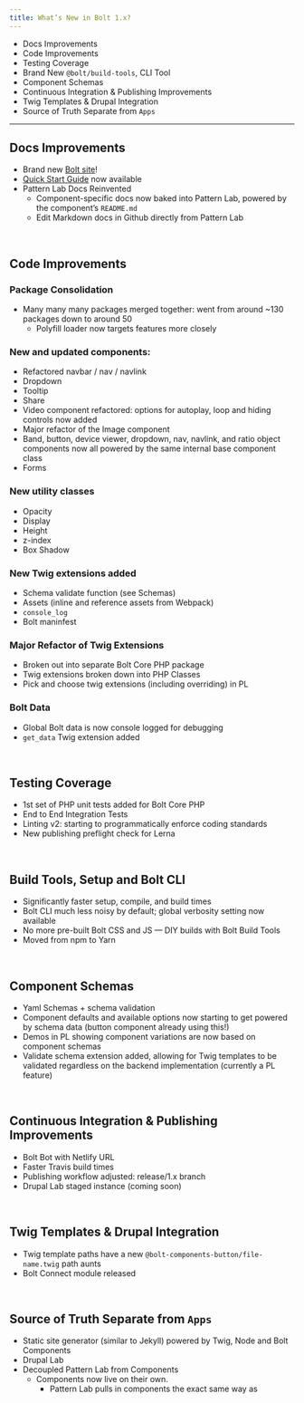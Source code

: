 ```yaml
---
title: What’s New in Bolt 1.x?
---
```


- Docs Improvements
- Code Improvements
- Testing Coverage
- Brand New `@bolt/build-tools`, CLI Tool
- Component Schemas
- Continuous Integration & Publishing Improvements
- Twig Templates & Drupal Integration
- Source of Truth Separate from `Apps`

<hr>

## Docs Improvements
- Brand new [Bolt site](https://www.bolt-design-system.com)!
- [Quick Start Guide](https://bolt-design-system-master.now.sh/docs/guides/quick-start-guide.html) now available
- Pattern Lab Docs Reinvented
  - Component-specific docs now baked into Pattern Lab, powered by the component’s `README.md`
  - Edit Markdown docs in Github directly from Pattern Lab

<br>

## Code Improvements
### Package Consolidation
- Many many many packages merged together: went from around ~130 packages down to around 50
	* Polyfill loader now targets features more closely

### New and updated components:
- Refactored navbar / nav / navlink
- Dropdown
- Tooltip
- Share
- Video component refactored: options for autoplay, loop and hiding controls now added
- Major refactor of the Image component
- Band, button, device viewer, dropdown, nav, navlink, and ratio object components now all powered by the same internal base component class
- Forms

 ### New utility classes
- Opacity
- Display
- Height
- z-index
- Box Shadow 

### New Twig extensions added
- Schema validate function (see Schemas)
- Assets (inline and reference assets from Webpack)
- `console_log` 
- Bolt maninfest

### Major Refactor of Twig Extensions 
- Broken out into separate Bolt Core PHP package
- Twig extensions broken down into PHP Classes
- Pick and choose twig extensions (including overriding) in PL

### Bolt Data
- Global Bolt data is now console logged for debugging
- `get_data` Twig extension added
 
<br>

## Testing Coverage
- 1st set of PHP unit tests added for Bolt Core PHP
- End to End Integration Tests
- Linting v2: starting to programmatically enforce coding standards
- New publishing preflight check for Lerna

<br>

## Build Tools, Setup and Bolt CLI
- Significantly faster setup, compile, and build times
- Bolt CLI much less noisy by default; global verbosity setting now available
- No more pre-built Bolt CSS and JS — DIY builds with Bolt Build Tools
- Moved from npm to Yarn

<br>

## Component Schemas
- Yaml Schemas + schema validation
- Component defaults and available options now starting to get powered by schema data (button component already using this!)
- Demos in PL showing component variations are now based on component schemas
- Validate schema extension added, allowing for Twig templates to be validated regardless on the backend implementation (currently a PL feature)

<br>

## Continuous Integration & Publishing Improvements
- Bolt Bot with Netlify URL
- Faster Travis build times
- Publishing workflow adjusted: release/1.x branch
- Drupal Lab staged instance (coming soon)

<br>

## Twig Templates & Drupal Integration
- Twig template paths have a new `@bolt-components-button/file-name.twig` path aunts 
- Bolt Connect module released

<br>

## Source of Truth Separate from `Apps`
- Static site generator (similar to Jekyll) powered by Twig, Node and Bolt Components
- Drupal Lab
- Decoupled Pattern Lab from Components
  - Components now live on their own. 
	- Pattern Lab pulls in components the exact same way as 



  
